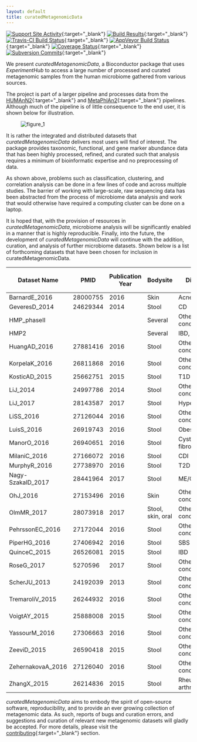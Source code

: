 ```yaml
---
layout: default
title: curatedMetagenomicData
---
```

[![Support Site Activity](https://bioconductor.org/shields/posts/curatedMetagenomicData.svg)](https://support.bioconductor.org/t/curatedmetagenomicdata/){:target="_blank"}
[![Build Results](https://bioconductor.org/shields/build/devel/data-experiment/curatedMetagenomicData.svg)](https://bioconductor.org/checkResults/devel/data-experiment-LATEST/curatedMetagenomicData/){:target="_blank"}
[![Travis-CI Build Status](https://travis-ci.org/waldronlab/curatedMetagenomicData.svg?branch=master)](https://travis-ci.org/waldronlab/curatedMetagenomicData){:target="_blank"}
[![AppVeyor Build Status](https://ci.appveyor.com/api/projects/status/github/waldronlab/curatedMetagenomicData?branch=master&svg=true)](https://ci.appveyor.com/project/schifferl/curatedmetagenomicdata-o9eib){:target="_blank"}
[![Coverage Status](https://img.shields.io/codecov/c/github/waldronlab/curatedMetagenomicData/master.svg)](https://codecov.io/github/waldronlab/curatedMetagenomicData?branch=master){:target="_blank"}
[![Subversion Commits](https://bioconductor.org/shields/commits/data-experiment/curatedMetagenomicData.svg)](https://bioconductor.org/packages/devel/data/experiment/html/curatedMetagenomicData.html#svn_source){:target="_blank"}

We present *curatedMetagenomicData*, a Bioconductor package that uses *ExperimentHub* to access a large number of processed and curated metagenomic samples from the human microbiome gathered from various sources.

The project is part of a larger pipeline and processes data from the [HUMAnN2](https://bitbucket.org/biobakery/humann2/wiki/Home){:target="_blank"} and [MetaPhlAn2](https://bitbucket.org/biobakery/metaphlan2){:target="_blank"} pipelines. Although much of the pipeline is of little consequence to the end user, it is shown below for illustration.

<figure>
    <img src="/curatedMetagenomicData/assets/img/figure_1.png" alt="figure_1">
</figure>

It is rather the integrated and distributed datasets that *curatedMetagenomicData* delivers most users will find of interest. The package provides taxonomic, functional, and gene marker abundance data that has been highly processed, refined, and curated such that analysis requires a minimum of bioinformatic expertise and no preprocessing of data.

As shown above, problems such as classification, clustering, and correlation analysis can be done in a few lines of code and across multiple studies. The barrier of working with large-scale, raw sequencing data has been abstracted from the process of microbiome data analysis and work that would otherwise have required a computing cluster can be done on a laptop.

It is hoped that, with the provision of resources in *curatedMetagenomicData*, microbiome analysis will be significantly enabled in a manner that is highly reproducible. Finally, into the future, the development of *curatedMetagenomicData* will continue with the addition, curation, and analysis of further microbiome datasets. Shown below is a list of forthcoming datasets that have been chosen for inclusion in curatedMetagenomicData.

| Dataset Name | PMID | Publication Year | Bodysite | Disease | Number of Samples | 
| --- | --- | --- | --- | --- | --- | 
| BarnardE_2016 | 28000755 | 2016 | Skin | Acne | 78 | 
| GeveresD_2014 | 24629344 | 2014 | Stool | CD | 50 | 
| HMP_phaseII |  |  | Several | Other condition | 1200 | 
| HMP2 |  |  | Several | IBD, T2D | 3528 | 
| HuangAD_2016 | 27881416 | 2016 | Stool | Other condition | 10 | 
| KorpelaK_2016 | 26811868 | 2016 | Stool | Other condition | 256 | 
| KosticAD_2015 | 25662751 | 2015 | Stool | T1D | 124 | 
| LiJ_2014 | 24997786 | 2014 | Stool | Other condition | 260 | 
| LiJ_2017 | 28143587 | 2017 | Stool | Hypertension | 196 | 
| LiSS_2016 | 27126044 | 2016 | Stool | Other condition | 430 | 
| LuisS_2016 | 26919743 | 2016 | Stool | Obesity | 92 | 
| ManorO_2016 | 26940651 | 2016 | Stool | Cystic fibrosis | 104 | 
| MilaniC_2016 | 27166072 | 2016 | Stool | CDI | 15 | 
| MurphyR_2016 | 27738970 | 2016 | Stool | T2D | 28 | 
| Nagy-SzakalD_2017 | 28441964 | 2017 | Stool | ME/CFS | 100 | 
| OhJ_2016 | 27153496 | 2016 | Skin | Other condition | 406 | 
| OlmMR_2017 | 28073918 | 2017 | Stool, skin, oral | Other condition | 45 | 
| PehrssonEC_2016 | 27172044 | 2016 | Stool | Other condition | 116 | 
| PiperHG_2016 | 27406942 | 2016 | Stool | SBS | 11 | 
| QuinceC_2015 | 26526081 | 2015 | Stool | IBD | 117 | 
| RoseG_2017 | 5270596 | 2017 | Stool | Other condition | 15 | 
| ScherJU_2013 | 24192039 | 2013 | Stool | Other condition | 44 | 
| TremaroliV_2015 | 26244932 | 2016 | Stool | Other condition | 21 | 
| VoigtAY_2015 | 25888008 | 2015 | Stool | Other condition | 70 | 
| YassourM_2016 | 27306663 | 2016 | Stool | Other condition | 240 | 
| ZeeviD_2015 | 26590418 | 2015 | Stool | Other condition | 1523 | 
| ZehernakovaA_2016 | 27126040 | 2016 | Stool | Other condition | 1135 | 
| ZhangX_2015 | 26214836 | 2015 | Stool | Rheumatoid arthritis | 202 | 

*curatedMetagenomicData* aims to embody the spirit of open-source software, reproducibility, and to provide an ever growing collection of metagenomic data. As such, reports of bugs and curation errors, and suggestions and curation of relevant new metagenomic datasets will gladly be accepted. For more details, please visit the [contributing](https://github.com/waldronlab/curatedMetagenomicData/blob/master/CONTRIBUTING.md){:target="_blank"} section.
